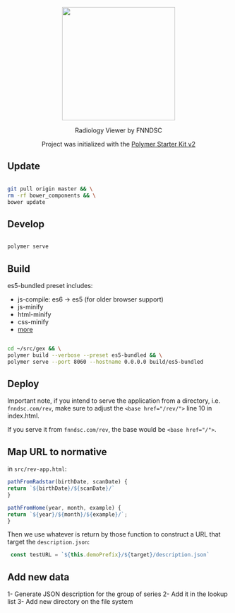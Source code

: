 
<p align="center"><img width="256px" src ="https://user-images.githubusercontent.com/214063/32576569-9cf89f9a-c4d7-11e7-9bd8-9fe838ed2915.png" /></p>

<p align="center">
Radiology Viewer by FNNDSC
</p>

<p align="center">
Project was initialized with the <a href="https://github.com/PolymerElements/polymer-starter-kit">Polymer Starter Kit v2</a>
</p>

## Update

``` bash

git pull origin master && \
rm -rf bower_components && \
bower update

```

## Develop

``` bash

polymer serve

```

## Build

es5-bundled preset includes:

* js-compile: es6 -> es5 (for older browser support)
* js-minify
* html-minify
* css-minify
* [more](https://www.polymer-project.org/1.0/docs/tools/polymer-cli)

``` bash

cd ~/src/gex && \
polymer build --verbose --preset es5-bundled && \
polymer serve --port 8060 --hostname 0.0.0.0 build/es5-bundled

```

## Deploy

Important note, if you intend to serve the application from a directory, i.e. `fnndsc.com/rev`, make sure to adjust the `<base href="/rev/">` line 10 in index.html.

If you serve it from `fnndsc.com/rev`, the base would be `<base href="/">`.

## Map URL to normative

in `src/rev-app.html`:

```javascript
pathFromRadstar(birthDate, scanDate) {
return `${birthDate}/${scanDate}/`
}

pathFromHome(year, month, example) {
return `${year}/${month}/${example}/`;
}
```

Then we use whatever is return by those function to construct a URL that target the `description.json`:

```javascript
 const testURL = `${this.demoPrefix}/${target}/description.json`
```

## Add new data

1- Generate JSON description for the group of series
2- Add it in the lookup list
3- Add new directory on the file system